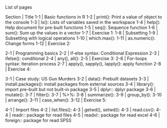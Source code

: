 List of pages

Section | Title 
1-1 | Basic functions in R
1-2 | print(): Print a value of object to the console
1-3 | ls(): Lists of variables saved in the workspace
1-4 | help(): Help document for pre-built functions
1-5 | seq(): Sequence function
1-6 | sum(): Sum up the values in a vector
1-7 | Exercise 1: 
1-8 | Subsetting
1-9 | Subsetting with logical operations
1-10 | which.max():
1-11 | as.numeric(): Change forms
1-12 | Exercise 2: 

2-1 | Programming basics
2-2 | if-else syntax: Conditional Expression
2-3 | ifelse(): conditional
2-4 | any(), all(): 
2-5 | Exercise 3:
2-6 | For-loops syntax: Iteration process
2-7 | apply(), sapply(), lapply(): apply function 
2-8 | Exercise 4:

3-1 | Case study: US Gun Murders 
3-2 | data(): Prebuilt datasets
3-3 | install.packages(): install packages from external sources
3-4 | library(): import pre-built but not built-in package 
3-5 | dplyr:: dplyr package
3-6 | mutate():
3-7 | filter():
3-7 | %>%:
3-8 | summarize():
3-9 | group_by():
3-10 | arrange():
3-11 | case_when():
3-12 | Exercise 5:

4-1 | Import files
4-2 | list.files():
4-3 | getwd(), setwd():
4-3 | read.csv():
4-4 | readr:: package for read files
4-5 | readxl:: package for read excel
4-6 | foreign:: package for read SPSS
